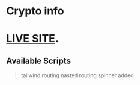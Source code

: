 # Crypto info

 # [LIVE SITE](https://ephemeral-cat-b8c3fd.netlify.app/).

## Available Scripts
>tailwind
>routing
>nasted routing
>spinner added